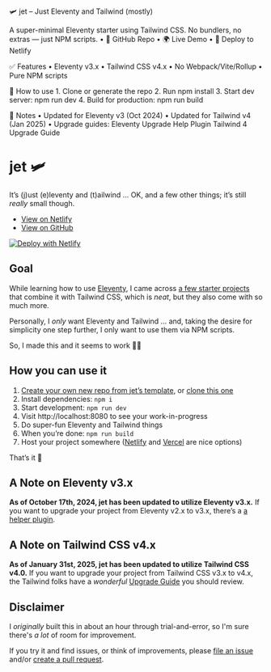 🛩 jet – Just Eleventy and Tailwind (mostly)

A super-minimal Eleventy starter using Tailwind CSS. No bundlers, no extras — just NPM scripts.
	•	🔗 GitHub Repo
	•	🌍 Live Demo
	•	🚀 Deploy to Netlify

✅ Features
	•	Eleventy v3.x
	•	Tailwind CSS v4.x
	•	No Webpack/Vite/Rollup
	•	Pure NPM scripts

🚧 How to use
	1.	Clone or generate the repo
	2.	Run npm install
	3.	Start dev server: npm run dev
	4.	Build for production: npm run build

🔧 Notes
	•	Updated for Eleventy v3 (Oct 2024)
	•	Updated for Tailwind v4 (Jan 2025)
	•	Upgrade guides:
Eleventy Upgrade Help Plugin
Tailwind 4 Upgrade Guide


# jet 🛩
It’s (j)ust (e)leventy and (t)ailwind … OK, and a few other things; it’s still *really* small though.

* [View on Netlify](https://marcamos-jet.netlify.app/)
* [View on GitHub](https://github.com/marcamos/jet#readme)

[![Deploy with Netlify](https://www.netlify.com/img/deploy/button.svg)](https://app.netlify.com/start/deploy?repository=https://github.com/marcamos/jet)

## Goal
While learning how to use [Eleventy](https://www.11ty.dev/), I came across [a few starter projects](https://www.11ty.dev/docs/starter/) that combine it with Tailwind CSS, which is _neat_, but they also come with so much more.

Personally, I _only_ want Eleventy and Tailwind … and, taking the desire for simplicity one step further, I only want to use them via NPM scripts.

So, I made this and it seems to work 🤷‍♀️

## How you can use it
1. [Create your own new repo from jet’s template](https://github.com/marcamos/jet/generate), or [clone this one](https://docs.github.com/en/free-pro-team@latest/github/creating-cloning-and-archiving-repositories/cloning-a-repository)
2. Install dependencies: `npm i`
3. Start development: `npm run dev`
4. Visit http://localhost:8080 to see your work-in-progress
5. Do super-fun Eleventy and Tailwind things
6. When you’re done: `npm run build`
7. Host your project somewhere ([Netlify](https://www.netlify.com/) and [Vercel](https://vercel.com/) are nice options)

That’s it 🕺

## A Note on Eleventy v3.x
**As of October 17th, 2024, jet has been updated to utilize Eleventy v3.x.** If you want to upgrade your project from Eleventy v2.x to v3.x, there’s a [a helper plugin](https://github.com/11ty/eleventy-upgrade-help).

## A Note on Tailwind CSS v4.x
**As of January 31st, 2025, jet has been updated to utilize Tailwind CSS v4.0.** If you want to upgrade your project from Tailwind CSS v3.x to v4.x, the Tailwind folks have a _wonderful_ [Upgrade Guide](https://tailwindcss.com/docs/upgrade-guide) you should review.

## Disclaimer
I _originally_ built this in about an hour through trial-and-error, so I'm sure there's _a lot_ of room for improvement.

If you try it and find issues, or think of improvements, please [file an issue](https://github.com/marcamos/jet/issues/new) and/or [create a pull request](https://docs.github.com/en/free-pro-team@latest/github/collaborating-with-issues-and-pull-requests/creating-a-pull-request).
